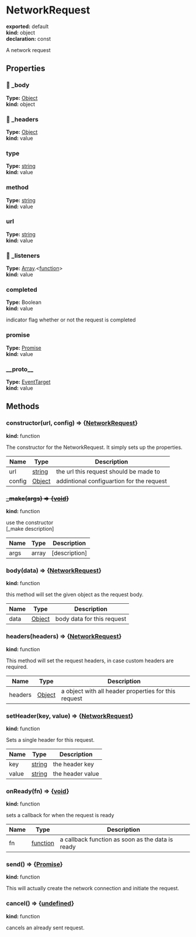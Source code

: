 # NetworkRequest      
  
**exported:** default      
**kind:** object      
**declaration:** const      
  
A network request      
## Properties      
  
### 🚫 _body        
  
**Type:** [Object](https://developer.mozilla.org/en-US/docs/Web/JavaScript/Reference/Global_Objects/Object)        
**kind:** object        
  
  
  
  
### 🚫 _headers        
  
**Type:** [Object](https://developer.mozilla.org/en-US/docs/Web/JavaScript/Reference/Global_Objects/Object)        
**kind:** value        
  
  
  
  
### type        
  
**Type:** [string](https://developer.mozilla.org/en-US/docs/Web/JavaScript/Reference/Global_Objects/String)        
**kind:** value        
  
  
  
  
### method        
  
**Type:** [string](https://developer.mozilla.org/en-US/docs/Web/JavaScript/Reference/Global_Objects/String)        
**kind:** value        
  
  
  
  
### url        
  
**Type:** [string](https://developer.mozilla.org/en-US/docs/Web/JavaScript/Reference/Global_Objects/String)        
**kind:** value        
  
  
  
  
### 🚫 _listeners        
  
**Type:** [Array](https://developer.mozilla.org/en-US/docs/Web/JavaScript/Reference/Global_Objects/Array).&lt;[function](https://developer.mozilla.org/en-US/docs/Web/JavaScript/Reference/Global_Objects/Function/prototype)&gt;        
**kind:** value        
  
  
  
  
### completed        
  
**Type:** Boolean        
**kind:** value        
  
indicator flag whether or not the request is completed        
  
  
### promise        
  
**Type:** [Promise](https://developer.mozilla.org/en-US/docs/Web/JavaScript/Reference/Global_Objects/Promise)        
**kind:** value        
  
  
  
  
### \_\_proto\_\_        
  
**Type:** [EventTarget](./Module:-core::EventTarget#eventtarget)        
**kind:** value        
  
  
  
  
## Methods      
  
### constructor(url, config) => {[NetworkRequest](./Module:-core::NetworkRequest#networkrequest)}        
  
**kind:** function        
  
The constructor for the NetworkRequest. It simply sets up the properties.        
  
| Name | Type | Description |          
|------|------|-------------|          
| url | [string](https://developer.mozilla.org/en-US/docs/Web/JavaScript/Reference/Global_Objects/String) | the url this request should be made to |          
| config | [Object](https://developer.mozilla.org/en-US/docs/Web/JavaScript/Reference/Global_Objects/Object) | addintional configuartion for the request |\n        
  
  
### ~~_make(args) => {[void](https://developer.mozilla.org/en-US/docs/Web/JavaScript/Reference/Global_Objects/undefined)}~~        
  
**kind:** function        
  
use the constructor        
[_make description]        
  
| Name | Type | Description |          
|------|------|-------------|          
| args | array | [description] |\n        
  
  
### body(data) => {[NetworkRequest](./Module:-core::NetworkRequest#networkrequest)}        
  
**kind:** function        
  
this method will set the given object as the request body.        
  
| Name | Type | Description |          
|------|------|-------------|          
| data | [Object](https://developer.mozilla.org/en-US/docs/Web/JavaScript/Reference/Global_Objects/Object) | body data for this request |\n        
  
  
### headers(headers) => {[NetworkRequest](./Module:-core::NetworkRequest#networkrequest)}        
  
**kind:** function        
  
This method will set the request headers, in case custom headers are required.        
  
| Name | Type | Description |          
|------|------|-------------|          
| headers | [Object](https://developer.mozilla.org/en-US/docs/Web/JavaScript/Reference/Global_Objects/Object) | a object with all header properties for this request |\n        
  
  
### setHeader(key, value) => {[NetworkRequest](./Module:-core::NetworkRequest#networkrequest)}        
  
**kind:** function        
  
Sets a single header for this request.        
  
| Name | Type | Description |          
|------|------|-------------|          
| key | [string](https://developer.mozilla.org/en-US/docs/Web/JavaScript/Reference/Global_Objects/String) | the header key |          
| value | [string](https://developer.mozilla.org/en-US/docs/Web/JavaScript/Reference/Global_Objects/String) | the header value |\n        
  
  
### onReady(fn) => {[void](https://developer.mozilla.org/en-US/docs/Web/JavaScript/Reference/Global_Objects/undefined)}        
  
**kind:** function        
  
sets a callback for when the request is ready        
  
| Name | Type | Description |          
|------|------|-------------|          
| fn | [function](https://developer.mozilla.org/en-US/docs/Web/JavaScript/Reference/Global_Objects/Function/prototype) | a callback function as soon as the data is ready |\n        
  
  
### send() => {[Promise](https://developer.mozilla.org/en-US/docs/Web/JavaScript/Reference/Global_Objects/Promise)}        
  
**kind:** function        
  
This will actually create the network connection and initiate the request.        
  
  
  
### cancel() => {[undefined](https://developer.mozilla.org/en-US/docs/Web/JavaScript/Reference/Global_Objects/undefined)}        
  
**kind:** function        
  
cancels an already sent request.        
  
  
  
